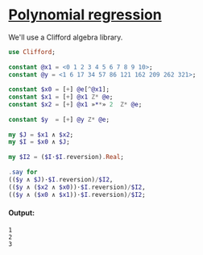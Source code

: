 [1]: https://rosettacode.org/wiki/Polynomial_regression

# [Polynomial regression][1]

We'll use a Clifford algebra library.

```raku
use Clifford;
 
constant @x1 = <0 1 2 3 4 5 6 7 8 9 10>;
constant @y = <1 6 17 34 57 86 121 162 209 262 321>;
 
constant $x0 = [+] @e[^@x1];
constant $x1 = [+] @x1 Z* @e;
constant $x2 = [+] @x1 »**» 2  Z* @e;
 
constant $y  = [+] @y Z* @e;
 
my $J = $x1 ∧ $x2;
my $I = $x0 ∧ $J;
 
my $I2 = ($I·$I.reversion).Real;
 
.say for
(($y ∧ $J)·$I.reversion)/$I2,
(($y ∧ ($x2 ∧ $x0))·$I.reversion)/$I2,
(($y ∧ ($x0 ∧ $x1))·$I.reversion)/$I2;
```

#### Output:
```
1
2
3
```